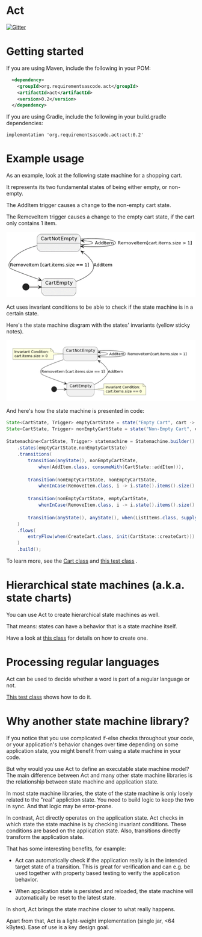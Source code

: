 Act
===
[![Gitter](https://badges.gitter.im/requirementsascode/community.svg)](https://gitter.im/requirementsascode/community?utm_source=badge&utm_medium=badge&utm_campaign=pr-badge)

# Getting started
If you are using Maven, include the following in your POM:

``` xml
  <dependency>
    <groupId>org.requirementsascode.act</groupId>
    <artifactId>act</artifactId>
    <version>0.2</version>
  </dependency>
```

If you are using Gradle, include the following in your build.gradle dependencies:

```
implementation 'org.requirementsascode.act:act:0.2'
```

# Example usage

As an example, look at the following state machine for a shopping cart.

It represents its two fundamental states of being either empty, or non-empty.

The AddItem trigger causes a change to the non-empty cart state.

The RemoveItem trigger causes a change to the empty cart state, if the cart only contains 1 item.

![Image of a statemachine of a shopping cart, with two states](https://github.com/bertilmuth/act/blob/main/doc/flat_statemachine_without_invariants_diagram.png)

Act uses invariant conditions to be able to check if the state machine is in a certain state.

Here's the state machine diagram with the states' invariants (yellow sticky notes).

![Image of a statemachine of a shopping cart, with two states and invariants](https://github.com/bertilmuth/act/blob/main/doc/flat_statemachine_diagram.png)

And here's how the state machine is presented in code:

``` java
State<CartState, Trigger> emptyCartState = state("Empty Cart", cart -> cart != null && cart.items().size() == 0);
State<CartState, Trigger> nonEmptyCartState = state("Non-Empty Cart", cart -> cart != null && cart.items().size() > 0);

Statemachine<CartState, Trigger> statemachine = Statemachine.builder()
	.states(emptyCartState,nonEmptyCartState)
	.transitions(
		transition(anyState(), nonEmptyCartState, 
			when(AddItem.class, consumeWith(CartState::addItem))),
		
		transition(nonEmptyCartState, nonEmptyCartState, 
			whenInCase(RemoveItem.class, i -> i.state().items().size() > 1, supplyWith(CartState::removeItem))),
		
		transition(nonEmptyCartState, emptyCartState, 
			whenInCase(RemoveItem.class, i -> i.state().items().size() == 1, supplyWith(CartState::removeItem))),
		
		transition(anyState(), anyState(), when(ListItems.class, supplyWith(CartState::listItems)))
	)
	.flows(
		entryFlow(when(CreateCart.class, init(CartState::createCart)))
	)
	.build();
```

To learn more, see the [Cart class](https://github.com/bertilmuth/act/blob/main/src/test/java/org/requirementsascode/act/statemachine/testdata/Cart.java)
and [this test class](https://github.com/bertilmuth/act/blob/main/src/test/java/org/requirementsascode/act/statemachine/StateMachineTest.java) .

# Hierarchical state machines (a.k.a. state charts)
You can use Act to create hierarchical state machines as well.

That means: states can have a behavior that is a state machine itself.

Have a look at [this class](https://github.com/bertilmuth/act/blob/main/src/test/java/org/requirementsascode/act/statemachine/testdata/HierarchicalCart.java) for details on how to create one.

# Processing regular languages
Act can be used to decide whether a word is part of a regular language or not.

[This test class](https://github.com/bertilmuth/act/blob/main/src/test/java/org/requirementsascode/act/statemachine/RegularLanguageTest.java) shows how to do it. 

# Why another state machine library?
If you notice that you use complicated if-else checks throughout your code, or your application's behavior
changes over time depending on some application state, you might benefit from using a state machine in your code.

But why would you use Act to define an executable state machine model?
The main difference between Act and many other state machine libraries is the relationship between state machine and application state.

In most state machine libraries, the state of the state machine is only losely related to the "real" appliction state. 
You need to build logic to keep the two in sync. And that logic may be error-prone.

In contrast, Act directly operates on the application state. Act checks in which state the state machine is by checking invariant conditions. These conditions are based on the application state. Also, transitions directly transform the application state.

That has some interesting benefits, for example:

* Act can automatically check if the application really is in the intended target state of a transition. This is great for verification and can e.g. be used together with property based testing to verify the application behavior.

* When application state is persisted and reloaded, the state machine will automatically be reset to the latest state. 

In short, Act brings the state machine closer to what really happens.

Apart from that, Act is a light-weight implementation (single jar, <64 kBytes).
Ease of use is a key design goal. 

